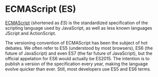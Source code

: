 # ECMAScript (ES)

[ECMAScript](http://www.ecmascript.org/) (shortened as *ES*) is the standardized specification of the scripting language used by JavaScript, as well as less known languages JScript and ActionScript.

The versioning convention of ECMAScript has been the subject of hot debates. We often refer to ES5 (understood by most browsers), ES6 (the future of JavaScript) and even ES7 (the far future of JavaScript), but the official appelation for ES6 would actually be ES2015. The intention is to publish a version of the specification every year, making the language evolve quicker than ever. Still, most developers use ES5 and ES6 terms.
